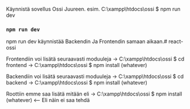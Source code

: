 Käynnistä sovellus Ossi Juureen. esim.  C:\xampp\htdocs\ossi $ npm run dev

### `npm run dev`

npm run dev käynnistää Backendin Ja Frontendin samaan aikaan.# react-ossi

Frontendiin voi lisätä seuraavasti moduuleja 
-> C:\xampp\htdocs\ossi $ cd frontend
-> C:\xampp\htdocs\ossi $ npm install (whatever)


Backendiin voi lisätä seuraavasti moduuleja 
-> C:\xampp\htdocs\ossi $ cd backend
-> C:\xampp\htdocs\ossi $ npm install (whatever)


Roottiin emme saa lisätä mitään eli 
-> C:\xampp\htdocs\ossi $ npm install (whatever) <-- Eli näin ei saa tehdä

